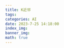 ```yaml
---
title: K近邻
tags: 
categories: AI
date: 2023-7-25 14:18:00
index_img: 
banner_img: 
math: true
---
```


